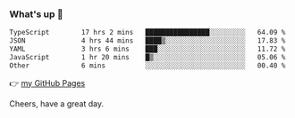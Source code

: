### What's up 👋

<!--START_SECTION:waka-->

```txt
TypeScript        17 hrs 2 mins   ████████████████░░░░░░░░░   64.09 %
JSON              4 hrs 44 mins   ████▒░░░░░░░░░░░░░░░░░░░░   17.83 %
YAML              3 hrs 6 mins    ███░░░░░░░░░░░░░░░░░░░░░░   11.72 %
JavaScript        1 hr 20 mins    █▒░░░░░░░░░░░░░░░░░░░░░░░   05.06 %
Other             6 mins          ░░░░░░░░░░░░░░░░░░░░░░░░░   00.40 %
```

<!--END_SECTION:waka-->

👉 [my GitHub Pages](https://ykzhukian.github.io)

Cheers, have a great day.


